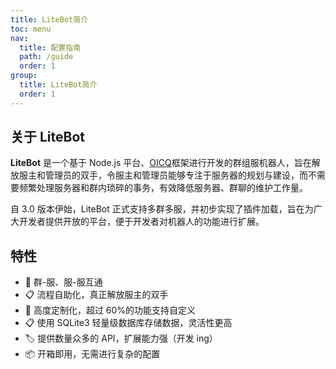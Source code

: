 ```yaml
---
title: LiteBot简介
toc: menu
nav:
  title: 配置指南
  path: /guide
  order: 1
group:
  title: LiteBot简介
  order: 1
---
```


## 关于 LiteBot

**LiteBot** 是一个基于 Node.js 平台、[OICQ](https://github.com/takayama-lily/oicq)框架进行开发的群组服机器人，旨在解放服主和管理员的双手，令服主和管理员能够专注于服务器的规划与建设，而不需要频繁处理服务器和群内琐碎的事务，有效降低服务器、群聊的维护工作量。

自 3.0 版本伊始，LiteBot 正式支持多群多服，并初步实现了插件加载，旨在为广大开发者提供开放的平台，便于开发者对机器人的功能进行扩展。

## 特性

- 📱 群-服、服-服互通
- 📋 流程自助化，真正解放服主的双手
- 🎨 高度定制化，超过 60%的功能支持自定义
- 📋 使用 SQLite3 轻量级数据库存储数据，灵活性更高
- 🏷 提供数量众多的 API，扩展能力强（开发 ing）
- 📦 开箱即用，无需进行复杂的配置
